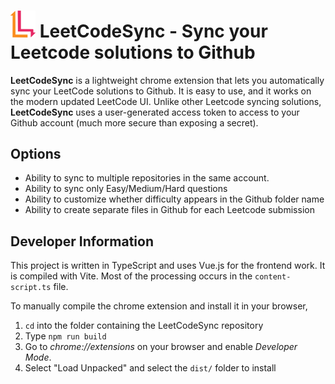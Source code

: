 # <img src="https://raw.githubusercontent.com/viktorb1/LeetCodeSync/main/src/assets/icon_color.svg" width="40"> LeetCodeSync - Sync your Leetcode solutions to Github

**LeetCodeSync** is a lightweight chrome extension that lets you automatically sync your LeetCode solutions to Github. It is easy to use, and it works on the modern updated LeetCode UI. Unlike other Leetcode syncing solutions, **LeetCodeSync** uses a user-generated access token to access to your Github account (much more secure than exposing a secret).

## Options

- Ability to sync to multiple repositories in the same account.
- Ability to sync only Easy/Medium/Hard questions
- Ability to customize whether difficulty appears in the Github folder name
- Ability to create separate files in Github for each Leetcode submission

## Developer Information

This project is written in TypeScript and uses Vue.js for the frontend work. It is compiled with Vite. Most of the processing occurs in the `content-script.ts` file.

To manually compile the chrome extension and install it in your browser,

1. `cd` into the folder containing the LeetCodeSync repository
2. Type `npm run build`
3. Go to *chrome://extensions* on your browser and enable *Developer Mode*.  
4. Select "Load Unpacked" and select the `dist/` folder to install